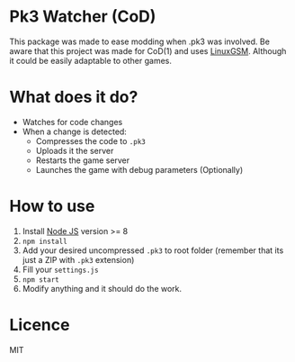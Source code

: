 # Pk3 Watcher (CoD)

This package was made to ease modding when .pk3 was involved. Be aware that this project was made for CoD(1) and
 uses [LinuxGSM](https://linuxgsm.com/). Although it could be easily adaptable to other games.

# What does it do?

- Watches for code changes
- When a change is detected:
    - Compresses the code to `.pk3`
    - Uploads it the server
    - Restarts the game server
    - Launches the game with debug parameters (Optionally) 
    
# How to use

1. Install [Node JS](https://nodejs.org/es/download/) version >= 8
1. `npm install`
1. Add your desired uncompressed `.pk3` to root folder (remember that its just a ZIP with `.pk3` extension)
1. Fill your `settings.js`
1. `npm start`
1. Modify anything and it should do the work.

# Licence

MIT
